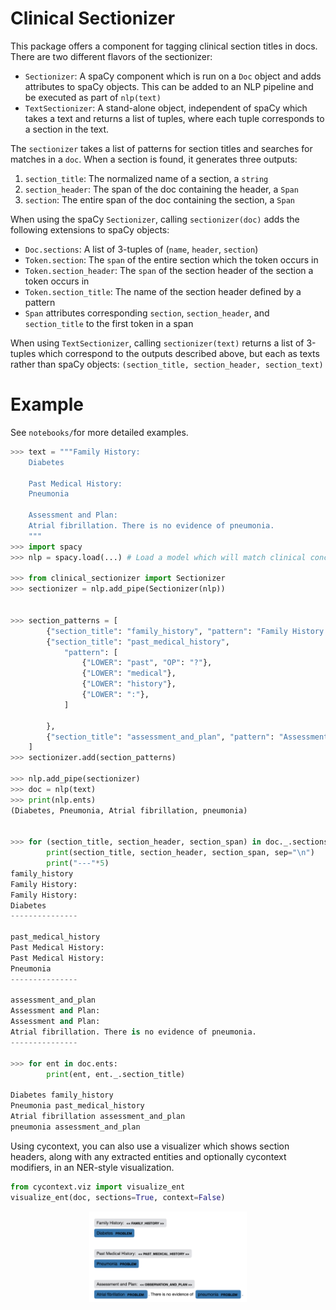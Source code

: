 # Clinical Sectionizer
This package offers a component for tagging clinical section titles in docs. There are two different flavors of the sectionizer:
- `Sectionizer`: A spaCy component which is run on a `Doc` object and adds attributes to spaCy objects. This can be added
to an NLP pipeline and be executed as part of `nlp(text)`
- `TextSectionizer`: A stand-alone object, independent of spaCy which takes a text and returns a list of tuples, where
each tuple corresponds to a section in the text.

The `sectionizer` takes a list of 
patterns for section titles and searches for matches in a `doc`. When a section is found, it generates three outputs:
1. `section_title`: The normalized name of a section, a `string`
2. `section_header`: The span of the doc containing the header, a `Span`
3. `section`: The entire span of the doc containing the section, a `Span`

When using the spaCy `Sectionizer`, calling `sectionizer(doc)` adds the 
following extensions to spaCy objects:

- `Doc.sections`: A list of 3-tuples of (`name`, `header`, `section`)
- `Token.section`: The `span` of the entire section which the token occurs in
- `Token.section_header`: The `span` of the section header of the section a token occurs in
- `Token.section_title`: The name of the section header defined by a pattern
- `Span` attributes corresponding `section`, `section_header`, and `section_title` to the first token in a span

When using `TextSectionizer`, calling `sectionizer(text)` returns a list of 3-tuples which correspond to the outputs 
described above, but each as texts rather than spaCy objects: `(section_title, section_header, section_text)`

# Example
See `notebooks/`for more detailed examples.

```python
>>> text = """Family History:
    Diabetes
    
    Past Medical History:
    Pneumonia
    
    Assessment and Plan:
    Atrial fibrillation. There is no evidence of pneumonia.
    """
>>> import spacy
>>> nlp = spacy.load(...) # Load a model which will match clinical concepts

>>> from clinical_sectionizer import Sectionizer
>>> sectionizer = nlp.add_pipe(Sectionizer(nlp))


>>> section_patterns = [
        {"section_title": "family_history", "pattern": "Family History:"},
        {"section_title": "past_medical_history", 
            "pattern": [
                {"LOWER": "past", "OP": "?"}, 
                {"LOWER": "medical"},
                {"LOWER": "history"}, 
                {"LOWER": ":"},
            ]
            
        },
        {"section_title": "assessment_and_plan", "pattern": "Assessment and Plan:"},
    ]
>>> sectionizer.add(section_patterns)

>>> nlp.add_pipe(sectionizer)
>>> doc = nlp(text)
>>> print(nlp.ents)
(Diabetes, Pneumonia, Atrial fibrillation, pneumonia)


>>> for (section_title, section_header, section_span) in doc._.sections:
        print(section_title, section_header, section_span, sep="\n")
        print("---"*5)
family_history
Family History:
Family History:
Diabetes
---------------

past_medical_history
Past Medical History:
Past Medical History:
Pneumonia
---------------

assessment_and_plan
Assessment and Plan:
Assessment and Plan:
Atrial fibrillation. There is no evidence of pneumonia.
---------------

>>> for ent in doc.ents:
        print(ent, ent._.section_title)
    
Diabetes family_history
Pneumonia past_medical_history
Atrial fibrillation assessment_and_plan
pneumonia assessment_and_plan
```

Using cycontext, you can also use a visualizer which shows section headers, along with any extracted entities and 
optionally cycontext modifiers, in an NER-style visualization.
```python
from cycontext.viz import visualize_ent
visualize_ent(doc, sections=True, context=False)
``` 
<p align="center"><img width="50%" height="50%" src="img/viz_ent.png" /></p>